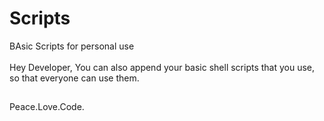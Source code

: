 # Scripts
BAsic Scripts for personal use</br>
</br>
Hey Developer, You can also append your basic shell scripts that you use, so that everyone can use them.
##
Peace.Love.Code.
